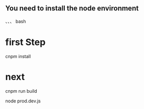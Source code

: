 ## You need to install the node environment

、、、 bash
# first Step

cnpm install

# next

cnpm run build

node prod.dev.js

